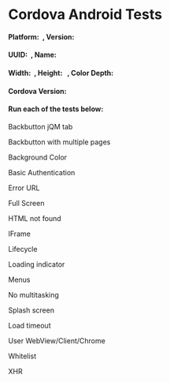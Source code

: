 Cordova Android Tests
=====================

#### Platform: <span id="platform">  </span>, Version: <span id="version"> </span>

#### UUID: <span id="uuid">  </span>, Name: <span id="name"> </span>

#### Width: <span id="width">  </span>, Height: <span id="height">  </span>, Color Depth: <span id="colorDepth"></span>

#### Cordova Version: <span id="cordova"> </span>

#### Run each of the tests below:

Backbutton jQM tab

Backbutton with multiple pages

Background Color

Basic Authentication

Error URL

Full Screen

HTML not found

IFrame

Lifecycle

Loading indicator

Menus

No multitasking

Splash screen

Load timeout

User WebView/Client/Chrome

Whitelist

XHR
